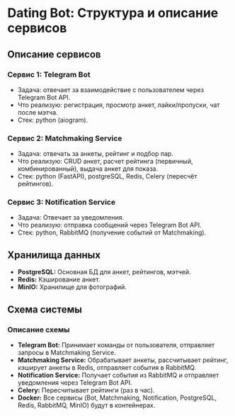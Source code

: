 # Dating Bot: Структура и описание сервисов

## Описание сервисов

### Сервис 1: Telegram Bot
- Задача: отвечает за взаимодействие с пользователем через Telegram Bot API.
- Что реализую: регистрация, просмотр анкет, лайки/пропуски, чат после мэтча.
- Стек: python (aiogram).


### Сервис 2: Matchmaking Service
- Задача: отвечать за анкеты, рейтинг и подбор пар.
- Что реализую: CRUD анкет, расчет рейтинга (первичный, комбинированный), выдача анкет для показа.
- Стек: python (FastAPI), postgreSQL, Redis, Celery (пересчёт рейтингов).

### Сервис 3: Notification Service
- Задача: Отвечает за уведомления.
- Что реализую: отправка сообщений через Telegram Bot API.
- Стек: python, RabbitMQ (получение событий от Matchmaking).

## Хранилища данных
- **PostgreSQL:** Основная БД для анкет, рейтингов, мэтчей.
- **Redis:** Кэширование анкет.
- **MinIO:** Хранилище для фотографий.

## Схема системы


### Описание схемы
- **Telegram Bot:** Принимает команды от пользователя, отправляет запросы в Matchmaking Service.
- **Matchmaking Service:** Обрабатывает анкеты, рассчитывает рейтинг, кэширует анкеты в Redis, отправляет события в RabbitMQ.
- **Notification Service:** Получает события из RabbitMQ и отправляет уведомления через Telegram Bot API.
- **Celery:** Пересчитывает рейтинги (раз в час).
- **Docker:** Все сервисы (Bot, Matchmaking, Notification, PostgreSQL, Redis, RabbitMQ, MinIO) будут в контейнерах.